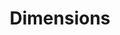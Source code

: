 ---
layout: default
bigquery: https://console.cloud.google.com/bigquery?p=covid-19-dimensions-ai&page=table&d=data&t=publications
contributors: Digital Science, https://www.digital-science.com/
cost: Free for personal, non-commercial use.
description: Dimensions contains more than 100 million publications, ranging from
  articles published in scholarly journals, books and book chapters, to preprints
  and conference proceedings. All publications are contextualized with linked data
  sets, funding, publications, patents, clinical trials, and policy documents. You
  can also view associated categories, funders, institutions, and researcher profiles.
documentation: https://docs.dimensions.ai/bigquery/index.html
last_edit: 04/11/2022, 17:50:16
location: https://www.dimensions.ai/products/free/
maintained_by: Digital Science, https://www.digital-science.com/
schema_fields:
- external_ids
- repository_name
- language
- funding_cny
- original_title
- book_title
- application_number
- original_assignee_countries
- funder_org
- funding_eur
- supporting_grant_ids
- assignee_countries
- date_modified
- source_id
- granted_year
- date
- investigators
- wikipedia_url
- address
- subtitles
- name
- research_org_cities
- funding_cad
- current_assignee_countries
- category_hrcs_rac
- cited_by_ids
- category_sdg
- pages
- funder_org_acronyms
- category_for
- description
- created_date
- year
- funding_gbp
- priority_year
- researcher_ids
- funder_org_cities
- doi
- citations
- funding_jpy
- expiration_date
- original_assignee_orgs
- end_date
- type
- category_hrcs_hc
- current_assignee
- research_org_state_codes
- foa_number
- inventor_names
- family_count
- funder_orgs
- isbn
- publication_year
- journal
- open_access_categories
- pmid
- filing_status
- funder_countries
- legal_events
- organisation_details
- concepts
- pmcid
- current_assignee_orgs
- funding_chf
- category_icrp_cso
- mesh_terms
- interventions
- research_orgs
- date_print
- grant_number
- date_inserted
- parent_id
- active_years
- id
- resulting_publication_ids
- email_address
- ipcr
- links
- publisher
- date_normal
- funding_details
- granted_date
- arxiv_id
- priority_date
- publication_ids
- end_year
- research_org_country_names
- family_id
- brief_title
- funder_org_countries
- conference
- established
- registry
- funding_nzd
- start_year
- associated_grant_ids
- aliases
- research_org_city_names
- assignee_orgs
- status
- volume
- date_online
- citation_string
- title
- original_abstract
- acronyms
- research_org_state_names
- category_hra
- issue
- filing_date
- legal_status
- relationships
- abstract
- funder_org_state_codes
- funding_aud
- category_rcdc
- license
- eisbn
- clinical_trial_ids
- funding_usd
- associated_publication_arxiv_id
- journal_lists
- authors
- category_bra
- open_access_categories_v2
- linkout
- filing_year
- cpc
- acknowledgements
- acronym
- resulting_publication_doi
- kind
- category_icrp_ct
- associated_publication_doi
- book_series_title
- associated_publication_id
- patent_ids
- publication_date
- start_date
- phase
- mesh_headings
- repository_id
- associated_publication_pmid
- types
- citations_count
- category_uoa
- funding_amount
- jurisdiction
- proceedings_title
- family_members_ids
- conditions
- funding_currency
- expiration_year
- gender
- date_imported_gbq
- research_org_countries
- embargo_date
- categories
- metrics
- labels
- editors
- original_assignee
- repository_url
- altmetrics
- reference_ids
shortname: dimensions
tags:
- scholarly literature
- patents
- funding
- clinical trials
- academic profiles
terms_of_use: 'Use of both the Dimensions COVID-19 dataset and full Dimensions dataset
  are subject to the Dimensions Terms of use: https://www.dimensions.ai/policies-terms-legal '
title: Dimensions
uuid: dcff88bd-fe6b-4fdb-8159-809bf9d7bc1c
---